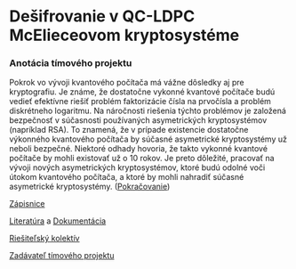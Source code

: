 # Dešifrovanie v QC-LDPC McElieceovom kryptosystéme

### Anotácia tímového projektu

Pokrok vo vývoji kvantového počítača má vážne dôsledky aj pre kryptografiu. Je známe, že dostatočne vykonné kvantové počítače budú vedieť efektívne riešiť problém faktorizácie čísla na prvočísla a problém diskrétneho logaritmu. Na náročnosti riešenia týchto problémov je založená bezpečnosť v súčasnosti používaných asymetrických kryptosystémov (napríklad RSA). To znamená, že v prípade existencie dostatočne výkonného kvantového počítača by súčasné asymetrické kryptosystémy už neboli bezpečné. Niektoré odhady hovoria, že takto vykonné kvantové počítače by mohli existovať už o 10 rokov. Je preto dôležité, pracovať na vývoji nových asymetrických kryptosystémov, ktoré budú odolné voči útokom kvantového počítača, a ktoré by mohli nahradiť súčasné asymetrické kryptosystémy. ([Pokračovanie](https://xstrbal.github.io/TP/anotacia))

[Zápisnice](https://xstrbal.github.io/TP/zapisnice)

[Literatúra](https://xstrbal.github.io/TP/literature) a [Dokumentácia](https://xstrbal.github.io/TP/docs)

[Riešiteľský kolektív](https://xstrbal.github.io/TP/aboutus)

[Zadávateľ tímového projektu](https://xstrbal.github.io/TP/aboutthem)
